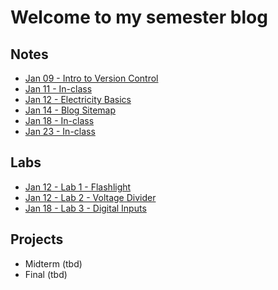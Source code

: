 # Welcome to my semester blog

## Notes

* [Jan 09 - Intro to Version Control](0109_notes.html)
* [Jan 11 - In-class](0111_inClass.html)
* [Jan 12 - Electricity Basics](0112_notes.html)
* [Jan 14 - Blog Sitemap](0114_notes.html)
* [Jan 18 - In-class](0118_inClass.md)
* [Jan 23 - In-class](0123_inClass.md)

## Labs

* [Jan 12 - Lab 1 - Flashlight](lab1.html)
* [Jan 12 - Lab 2 - Voltage Divider](lab2.html)
* [Jan 18 - Lab 3 - Digital Inputs](lab3.html)

## Projects

* Midterm (tbd)
* Final (tbd)
